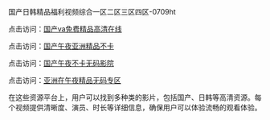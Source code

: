 国产日韩精品福利视频综合一区二区三区四区-0709ht

点击访问：<a href="https://heiliaoe8ajia.pages.dev">国产va免费精品高清在线</a>

点击访问：<a href="https://heiliaoxqkkct.pages.dev">国产午夜亚洲精品不卡</a>

点击访问：<a href="https://heiliaoxwd5i8.pages.dev">国产午夜不卡无码影院</a>

点击访问：<a href="https://heiliaowt0d7p.pages.dev">亚洲在午夜精品无码专区</a>

在这些资源平台上，用户可以找到多种类的影片，包括国产、日韩等高清资源。每个视频提供清晰度、演员、时长等详细信息，确保用户可以体验流畅的观看体验。

<span style="display:none;">[Canonical link](https://github.com/hay20250709/hay12 ）</span>
